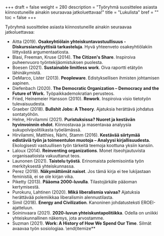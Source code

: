 +++
draft = false
weight = 280
description = "Työryhmä suosittelee asiasta kiinnostuneille ainakin seuraavaa jatkoluettavaa!"
title = "Lukulista"
bref = ""
toc = false
+++

Työryhmä suosittelee asiasta kiinnostuneille ainakin seuraavaa jatkoluettavaa:

- Aitta (2019). **Osakeyhtiölain yhteiskuntavastuullisuus - Diskurssianalyyttisiä tarkasteluja**. Hyvä yhteenveto osakeyhtiölakiin liittyvästä argumentaatiosta.
- Blasi, Freeman, Kruse (2014). **The Citizen's Share**. Inspiroiva puheenvuoro työntekijäomistuksen puolesta.
- Boesen (2021). **Sustainable limitless work**. Oiva raportti etätyön lähinäkymistä.
- DeMarco, Lister (2013). **Peopleware**. Edistyksellisen ihmisten johtamisen aapinen.
- Diefenbach (2020). **The Democratic Organization – Democracy and the Future of Work.** Työpaikkademokratian perusteos.
- Fried, Heinemeier Hansson (2010). **Rework**. Inspiroiva visio tietotyön tulevaisuudesta.
- Graeber (2018). **Bullshit Jobs: A Theory**. Ajatuksia herättävä johdatus sontatyöhön. 
- Helne, Hirvilammi (2021). **Puristuksissa? Nuoret ja kestävän hyvinvoinnin ehdot**. Kiinnostavaa ja masentavaa analyysia sukupolvipolitiikasta työelämässä.
- Hirvilammi, Matthies, Närhi, Stamm (2016). **Kestävää siirtymää edistäviä työn ja toimeentulon muotoja – Analyysi kirjallisuudesta.** Ekologisesti vastuullisen työn tärkeitä teemoja koottuna yksiin kansiin.
- Laloux (2014). **Reinventing organizations**. Monet itseohjautuvista organisaatioista vakuuttanut teos.
- Launonen (2021). **Taistelu työstä**. Erinomaista polemisointia työn merkityksestä yhteiskunnassa.
- Perez (2019). **Näkymättömät naiset**. Jos tämä kirja ei tee lukijastaan feministiä, ei se ole kirjan vika.
- Piketty (2013). **Pääoma 2000-luvulla**. Tilastojärkäle pääoman kertymisestä.
- Purokuru, Lahtinen (2020). **Mikä liberalismia vaivaa?** Ajatuksia herättävää polemiikkaa liberalismin alennustilasta.
- Simil (2018). **Energy and Civilization**. Kanoninen johdatusteksti EROEI-ajatteluun.
- Soininvaara (2021). **2020-luvun yhteiskuntapolitiikka**. Odella on uniikki yhteiskunnallinen näkemys, jota arvostamme.
- Suzman (2021). **Work: A History of How We Spend Our Time**. Silmät avaavaa työn sosiologiaa.
\end{itemize**
